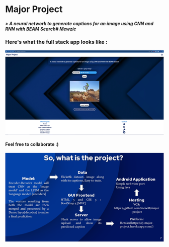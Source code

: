 # Major Project

#####   > A neural network to generate captions for an image using CNN and RNN with BEAM Search# Mewzic

### Here's what the full stack app looks like :

![Website](Website.png)

#### Feel free to collaborate :)

![About this project](about.png)



